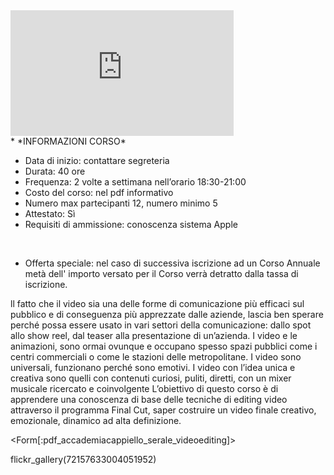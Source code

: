 <div id='video'><iframe src="http://player.vimeo.com/video/32512759" width="357" height="201" frameborder="0" webkitAllowFullScreen mozallowfullscreen allowFullScreen></iframe>
</div>
<div id='aside'>
* *INFORMAZIONI CORSO*
&nbsp;

* Data di inizio: contattare segreteria
* Durata: 40 ore
* Frequenza: 2 volte a settimana nell’orario 18:30-21:00 
* Costo del corso: nel pdf informativo
* Numero max partecipanti 12, numero minimo 5
* Attestato: Sì
* Requisiti di ammissione: conoscenza sistema Apple

&nbsp;

* Offerta speciale: nel caso di successiva iscrizione ad un Corso Annuale metà dell' importo versato per il Corso verrà detratto dalla tassa di iscrizione.

</div>

ll fatto che il video sia una delle forme di comunicazione più efficaci sul pubblico e di conseguenza più apprezzate dalle aziende, lascia ben sperare perché possa  essere usato in vari settori della comunicazione: dallo spot allo show reel, dal teaser alla presentazione di un’azienda. I video e le animazioni, sono ormai ovunque e occupano spesso spazi pubblici come i centri commerciali o come le stazioni delle metropolitane. I video sono universali, funzionano perché sono emotivi.
I video con l’idea unica e creativa sono quelli con contenuti curiosi, puliti, diretti, con un mixer musicale ricercato e coinvolgente
L’obiettivo di questo corso è di apprendere una conoscenza di base delle tecniche di editing video attraverso il programma Final Cut, saper costruire un video finale creativo, emozionale, dinamico ad alta definizione.

<Form[:pdf_accademiacappiello_serale_videoediting]>

flickr_gallery(72157633004051952)